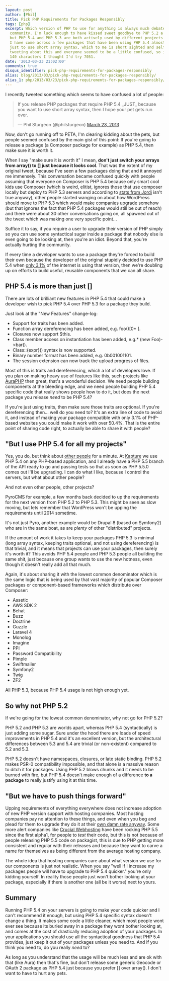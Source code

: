 ```yaml
---
layout: post
author: [Phil]
title: Pick PHP Requirements for Packages Responsibly
tags: [php]
excerpt: Which version of PHP to use for anything is always much debated in the PHP
  community. I'm luck enough to have kissed sweet goodbye to PHP 5.2 a while back,
  but PHP 5.4 and PHP 5.3 are both actively used by different projects and recently
  I have come across a few packages that have been using PHP 5.4 almost exclusively
  just to use short array syntax, which to me is short sighted and selfish. I tried
  tweeting about this and everyone seemed to be a little confused, so instead of
  140 characters I thought I'd try 7051.
date: '2013-03-23 21:02:00'
comments: true
disqus_identifier: pick-php-requirements-for-packages-responsibly
alias: blog/2013/03/pick-php-requirements-for-packages-responsibly/
alias_1: php/2013/03/23/pick-php-requirements-for-packages-responsibly/
---
```


I recently tweeted something which seems to have confused a lot of people:

<blockquote class="twitter-tweet"><p>If you release PHP packages that require PHP 5.4 _JUST_ because you want to use short array syntax, then I hope your pet gets run over.</p>&mdash; Phil Sturgeon (@philsturgeon) <a href="https://twitter.com/philsturgeon/status/315475056203534338">March 23, 2013</a></blockquote>
<script async src="//platform.twitter.com/widgets.js" charset="utf-8"></script>

Now, don't go running off to PETA, I'm clearing kidding about the pets, but people seemed confused by the main gist of this point: If you're going to release a package (a Composer package for example) as PHP 5.4, then make sure it is worth it. 

When I say "make sure it is worth it" I mean, **don't just switch your arrays from array() to [] just because it looks cool**. That was the extent of my original tweet, because I've seen a few packages doing that and it annoyed me immensely. This conversation became confused quickly with people assuming that everyone on Composer is PHP 5.4 because only smart cool kids use Composer (which is weird, elitist, ignores those that use composer locally but deploy to PHP 5.3 servers and according to [stats from Jordi](https://twitter.com/seldaek/status/315805955050848256) isn't true anyway), other people started wanging on about how WordPress should move to PHP 5.3 which would make companies upgrade somehow (but that ignores the fact that PHP 5.4 packages would still be out of reach) and there were about 30 other conversations going on, all spawned out of the tweet which was making one very specific point...

Suffice it to say, if you require a user to upgrade their version of PHP simply so you can use some syntactical sugar inside a package that nobody else is even going to be looking at, then you're an idiot. Beyond that, you're actually hurting the community. 

If every time a developer wants to use a package they're forced to build their own because the developer of the original stupidly decided to use PHP 5.4 when [only 3.1%](http://w3techs.com/technologies/details/pl-php/5/all) of the internet is using that version, then we're doubling up on efforts to build useful, reusable components that we can all share.

## PHP 5.4 is more than just []

There are lots of brilliant new features in PHP 5.4 that could make a developer wish to pick PHP 5.4 over PHP 5.3 for a package they build.

Just look at the "New Features" change-log:

* Support for traits has been added.
* Function array dereferencing has been added, e.g. foo()[0* ].
* Closures now support $this.
* Class member access on instantiation has been added, e.g.*  (new Foo)->bar().
* Class::{expr}() syntax is now supported.
* Binary number format has been added, e.g. 0b001001101.
* The session extension can now track the upload progress of files.

Most of this is traits and dereferencing, which a lot of developers love. If you plan on making heavy use of features like this, such projects like  [AuraPHP](http://auraphp.github.com/) then great, that's a wonderful decision. We need people building components at the bleeding edge, and we need people building PHP 5.4 specific code that really shows people how to do it, but does the next package you release _need_ to be PHP 5.4?

If you're just using traits, then make sure those traits are optional. If you're dereferencing then… well do you need to? It's an extra line of code to avoid it, and instead of making your package compatible with only 3.1% of PHP-based websites you could make it work with over 50.4%. That is the entire point of sharing code right, to actually be able to share it with people?

## "But I use PHP 5.4 for all my projects"

Yes, you do, but think about [other people](/blog/2012/08/understanding-circumstance) for a minute. At [Kapture](http://kaptu.re) we use PHP 5.4 on any PHP-based application, and I already have a PHP 5.5 branch of the API ready to go and passing tests so that as soon as PHP 5.5.0 comes out I'll be upgrading. I can do what I like, because I control the servers, but what about other people?

And not even other people, other projects?

PyroCMS for example, a few months back decided to up the requirements for the next version from PHP 5.2 to PHP 5.3. This might be seen as slow moving, but lets remember that WordPress won't be upping the requirements until 2014 sometime.

It's not just Pyro, another example would be Drupal 8 (based on Symfony2) who are in the same boat, as are _plenty_ of other "distributed" projects. 

If the amount of work it takes to keep your packages PHP 5.3 is minimal (long array syntax, keeping traits optional, and not using dereferencing) is that trivial, and it means that projects can use your packages, then surely it's worth it? This avoids PHP 5.4 people and PHP 5.3 people all building the same shit, just because one group wants to use the new hotness, even though it doesn't really add all that much.

Again, it's about sharing it with the lowest common denominator which is the same logic that is being used by that vast majority of popular Composer packages or component-based frameworks which distribute over Composer:

* Assetic
* AWS SDK 2
* Behat
* Buzz
* Doctrine
* Guzzle
* Laravel 4
* Monolog
* Imagine
* PPI
* Password Compatibility
* Pimple
* Swiftmailer
* Symfony2
* Twig
* ZF2

All PHP 5.3, because PHP 5.4 usage is not high enough yet. 

## So why not PHP 5.2

If we're going for the lowest common denominator, why not go for PHP 5.2?

PHP 5.2 and PHP 5.3 are worlds apart, whereas PHP 5.4 (syntactically) is just adding some sugar. Sure under the hood there are loads of speed improvements in PHP 5.4 and it's an excellent version, but the architectural differences between 5.3 and 5.4 are trivial (or non-existent) compared to 5.2 and 5.3.

PHP 5.2 doesn't have namespaces, closures, or late static binding. PHP 5.2 makes PSR-0 compatibility impossible, and that alone is a massive reason to ditch it for packages. Using PHP 5.2 blows chunks and it needs to be burned with fire, but PHP 5.4 doesn't make enough of a difference **to a package** to really justify using it at this time.

## "But we have to push things forward"

Upping requirements of everything everywhere does not increase adoption of new PHP version support with hosting companies. Most hosting companies pay no attention to these things, and even when you beg and plead for them to upgrade they do it at their [own damn rate anyway](http://feedback.rackspace.com/forums/71021-product-feedback/suggestions/997049-php-5-3-support-in-cloud-sites). Some more alert companies like [Crucial Webhosting](http://www.crucialwebhost.com/) have been rocking PHP 5.5 since the first alpha1, for people to _test_ their code, but this is not because of people releasing PHP 5.5 code on packagist, this is due to PHP getting more consistent and regular with their releases and because they want to carve a name for themselves as being different from the average hosting company.

The whole idea that hosting companies care about what version we use for our components is just not realistic. When you say "well if I increase my packages people will have to upgrade to PHP 5.4 quicker." you're only kidding yourself. In reality those people just won't bother looking at your package, especially if there is another one (all be it worse) next to yours. 

## Summary

Running PHP 5.4 on your servers is going to make your code quicker and I can't recommend it enough, but using PHP 5.4 specific syntax doesn't change a thing. It makes some code a little cleaner, which most people wont ever see because its buried away in a package they wont bother looking at, and comes at the cost of drastically reducing adoption of your packages. In your applications you should use all the syntactical goodness that PHP 5.4 provides, just keep it out of your packages unless you need to. And if you think you need to, do you really *need* to?

As long as you understand that the usage will be much less and are ok with that (like Aura) then that's fine, but don't release some generic Geocode or OAuth 2 package as PHP 5.4 just because you prefer [] over array(). I don't want to have to hurt any pets.
